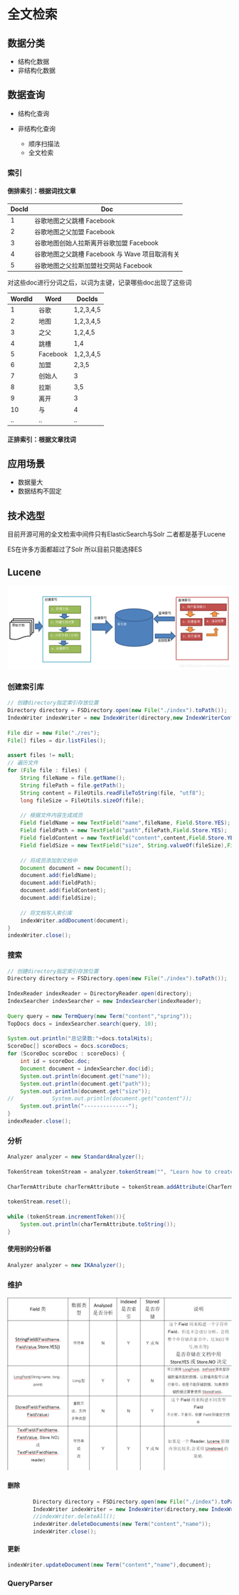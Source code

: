 # 全文检索

## 数据分类

- 结构化数据
- 非结构化数据

## 数据查询

- 结构化查询
- 非结构化查询

  - 顺序扫描法
  - 全文检索

### 索引

#### 倒排索引：根据词找文章

DocId | Doc
----- | -------------------------------
1     | 谷歌地图之父跳槽 Facebook
2     | 谷歌地图之父加盟 Facebook
3     | 谷歌地图创始人拉斯离开谷歌加盟 Facebook
4     | 谷歌地图之父跳槽 Facebook 与 Wave 项目取消有关
5     | 谷歌地图之父拉斯加盟社交网站 Facebook

对这些doc进行分词之后，以词为主键，记录哪些doc出现了这些词

WordId | Word     | DocIds
------ | -------- | ---------
1      | 谷歌       | 1,2,3,4,5
2      | 地图       | 1,2,3,4,5
3      | 之父       | 1,2,4,5
4      | 跳槽       | 1,4
5      | Facebook | 1,2,3,4,5
6      | 加盟       | 2,3,5
7      | 创始人      | 3
8      | 拉斯       | 3,5
9      | 离开       | 3
10     | 与        | 4
..     | ..       | ..

#### 正排索引：根据文章找词

## 应用场景

- 数据量大
- 数据结构不固定

## 技术选型

目前开源可用的全文检索中间件只有ElasticSearch与Solr 二者都是基于Lucene

ES在许多方面都超过了Solr 所以目前只能选择ES

## Lucene

![2023110174359](/assets/2023110174359.png)

### 创建索引库

```java
// 创建directory指定索引存放位置
Directory directory = FSDirectory.open(new File("./index").toPath());
IndexWriter indexWriter = new IndexWriter(directory,new IndexWriterConfig());

File dir = new File("./res");
File[] files = dir.listFiles();

assert files != null;
// 遍历文件
for (File file : files) {
    String fileName = file.getName();
    String filePath = file.getPath();
    String content = FileUtils.readFileToString(file, "utf8");
    long fileSize = FileUtils.sizeOf(file);
            
    // 根据文件内容生成成员
    Field fieldName = new TextField("name",fileName, Field.Store.YES);
    Field fieldPath = new TextField("path",filePath,Field.Store.YES);
    Field fieldContent = new TextField("content",content,Field.Store.YES);
    Field fieldSize = new TextField("size", String.valueOf(fileSize),Field.Store.YES);

    // 将成员添加到文档中
    Document document = new Document();
    document.add(fieldName);
    document.add(fieldPath);
    document.add(fieldContent);
    document.add(fieldSize);

    // 将文档写入索引库
    indexWriter.addDocument(document);
}
indexWriter.close();
```

### 搜索

```java
// 创建directory指定索引存放位置
Directory directory = FSDirectory.open(new File("./index").toPath());

IndexReader indexReader = DirectoryReader.open(directory);
IndexSearcher indexSearcher = new IndexSearcher(indexReader);

Query query = new TermQuery(new Term("content","spring"));
TopDocs docs = indexSearcher.search(query, 10);

System.out.println("总记录数:"+docs.totalHits);
ScoreDoc[] scoreDocs = docs.scoreDocs;
for (ScoreDoc scoreDoc : scoreDocs) {
    int id = scoreDoc.doc;
    Document document = indexSearcher.doc(id);
    System.out.println(document.get("name"));
    System.out.println(document.get("path"));
    System.out.println(document.get("size"));
//            System.out.println(document.get("content"));
    System.out.println("--------------");
}
indexReader.close();
```

### 分析

```java
Analyzer analyzer = new StandardAnalyzer();

TokenStream tokenStream = analyzer.tokenStream("", "Learn how to create a web page with Spring MVC.");

CharTermAttribute charTermAttribute = tokenStream.addAttribute(CharTermAttribute.class);

tokenStream.reset();

while (tokenStream.incrementToken()){
    System.out.println(charTermAttribute.toString());
}
```

#### 使用别的分析器

```java
Analyzer analyzer = new IKAnalyzer();
```

### 维护

![批注 2019-09-02 211421](/assets/批注%202019-09-02%20211421.png)

#### 删除

```java
        Directory directory = FSDirectory.open(new File("./index").toPath());
        IndexWriter indexWriter = new IndexWriter(directory,new IndexWriterConfig());
        //indexWriter.deleteAll();
        indexWriter.deleteDocuments(new Term("content","name"));
        indexWriter.close();
```

#### 更新

```java
indexWriter.updateDocument(new Term("content","name"),document);
```

### QueryParser
